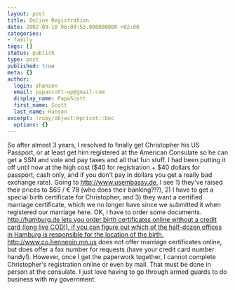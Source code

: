 ```yaml
---
layout: post
title: Online Registration
date: 2002-09-10 06:09:53.000000000 +02:00
categories:
- family
tags: []
status: publish
type: post
published: true
meta: {}
author:
  login: shanson
  email: papascott-wp@gmail.com
  display_name: PapaScott
  first_name: Scott
  last_name: Hanson
excerpt: !ruby/object:Hpricot::Doc
  options: {}
---
```

<p>So after almost 3 years, I resolved to finally get Christopher his US Passport, or at least get him registered at the American Consulate so he can get a SSN and vote and pay taxes and all that fun stuff. I had been putting it off until now at the high cost ($40 for registration + $40 dollars for passport, cash only, and if you don't pay in dollars you get a really bad exchange rate). Going to <a href="http://www.usembassy.de">http://www.usembassy.de</a>, I see 1) they've raised their prices to $65 / &euro; 78 (who does their banking?!?), 2) I have to get a special birth certificate for Christopher, and 3) they want a certified marriage certificate, which we no longer have since we submitted it when registered our marriage here. OK, I have to order some documents. <a href=""http://hamburg.de">http://hamburg.de lets you order birth certificates online without a credit card (long live COD!), if you can figure out which of the half-dozen offices in Hamburg is responsible for the location of the birth.  <a href="http://www.co.hennepin.mn.us">http://www.co.hennepin.mn.us</a> does not offer marriage certificates online, but does offer a fax number for requests (have your credit card number handy!). However, once I get the paperwork together, I cannot complete Christopher's registration online or even by mail. That must be done in person at the consulate. I just love having to go through armed guards to do business with my government.</p>

